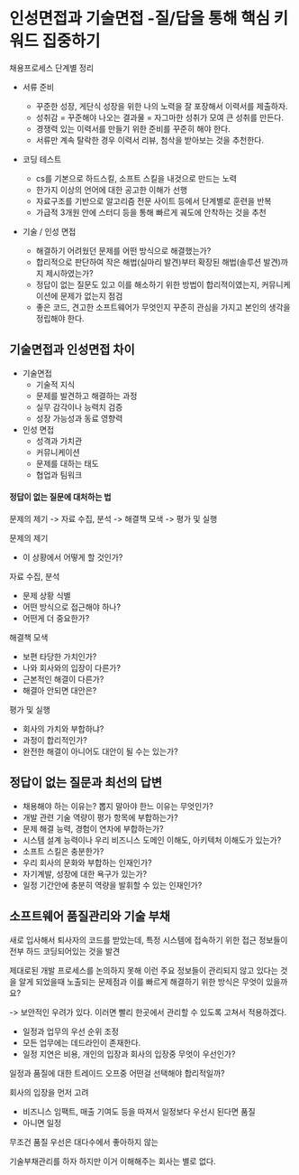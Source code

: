 # 인성면접과 기술면접 -질/답을 통해 핵심 키워드 집중하기

채용프로세스 단계별 정리

-   서류 준비
    -   꾸준한 성장, 게단식 성장을 위한 나의 노력을 잘 포장해서 이력서를 제출하자.
    -   성취감 = 꾸준해야 나오는 결과물 = 자그마한 성취가 모여 큰 성취를 만든다.
    -   경쟁력 있는 이력서를 만들기 위한 준비를 꾸준히 해야 한다.
    -   서류만 계속 탈락한 경우 이력서 리뷰, 첨삭을 받아보는 것을 추천한다.
-   코딩 테스트

    -   cs를 기본으로 하드스킬, 소프트 스킬을 내것으로 만드는 노력
    -   한가지 이상의 언어에 대한 공고한 이해가 선행
    -   자료구조를 기반으로 알고리즘 전문 사이트 등에서 단계별로 훈련을 반복
    -   가급적 3개원 안에 스터디 등을 통해 빠르게 궤도에 안착하는 것을 추천

-   기술 / 인성 면접
    -   해결하기 어려웠던 문제를 어떤 방식으로 해결했는가?
    -   합리적으로 판단하여 작은 해법(실마리 발견)부터 확장된 해법(솔루션 발견)까지 제시하였는가?
    -   정답이 없는 질문도 있고 이를 해소하기 위한 방법이 합리적이였는지, 커뮤니케이션에 문제가 없는지 점검
    -   좋은 코드, 견고한 소프트웨어가 무엇인지 꾸준히 관심을 가지고 본인의 생각을 정립해야 한다.

## 기술면접과 인성면접 차이

-   기술면접
    -   기술적 지식
    -   문제를 발견하고 해결하는 과정
    -   실무 감각이나 능력치 검증
    -   성장 가능성과 동료 영향력
-   인성 면접
    -   성격과 가치관
    -   커뮤니케이션
    -   문제를 대하는 태도
    -   협업과 팀워크

#### 정답이 없는 질문에 대처하는 법

문제의 제기 -> 자료 수집, 분석 -> 해결책 모색 -> 평가 및 실행

문제의 제기

-   이 상황에서 어떻게 할 것인가?

자료 수집, 분석

-   문제 상황 식별
-   어떤 방식으로 접근해야 하나?
-   어떤게 더 중요한가?

해결책 모색

-   보편 타당한 가치인가?
-   나와 회사와의 입장이 다른가?
-   근본적인 해결이 다른가?
-   해결아 안되면 대안은?

평가 및 실행

-   회사의 가치와 부합하냐?
-   과정이 합리적인가?
-   완전한 해결이 아니어도 대안이 될 수는 있는가?

## 정답이 없는 질문과 최선의 답변

-   채용해야 하는 이유는? 뽑지 말아야 한느 이유는 무엇인가?
-   개발 관련 기술 역량이 평가 항목에 부합하는가?
-   문제 해결 능력, 경험이 연차에 부합하는가?
-   시스템 설계 능력이나 우리 비즈니스 도메인 이해도, 아키텍처 이해도가 있는가?
-   소프트 스킬은 충분한가?
-   우리 회사의 문화와 부합하는 인재인가?
-   자기계발, 성장에 대한 욕구가 있는가?
-   일정 기간안에 충분히 역량을 발휘할 수 있는 인재인가?

## 소프트웨어 품질관리와 기술 부채

새로 입사해서 퇴사자의 코드를 받았는데, 특정 시스템에 접속하기 위한 접근 정보들이 전부 하드 코딩되어있는 것을 발견

제대로된 개발 프로세스를 논의하지 못해 이런 주요 정보들이 관리되지 않고 있다는 것을 알게 되었을때 노출되는 문제점과 이를 빠르게 해결하기 위한 방식은 무엇이 있을까요?

-> 보안적인 우려가 있다. 이러면 빨리 한곳에서 관리할 수 있도록 고쳐서 적용하겠다.

-   일정과 업무의 우선 순위 조정
-   모든 업무에는 데드라인이 존재한다.
-   일정 지연은 비용, 개인의 입장과 회사의 입장중 무엇이 우선인가?

일정과 품질에 대한 트레이드 오프중 어떤걸 선택해야 합리적일까?

회사의 입장을 먼저 고려

-   비즈니스 임팩트, 매출 기여도 등을 따져서 일정보다 우선시 된다면 품질
-   아니면 일정

무조건 품질 우선은 대다수에서 좋아하지 않는

기술부채관리를 하자 하지만 이거 이해해주는 회사는 별로 없다.
